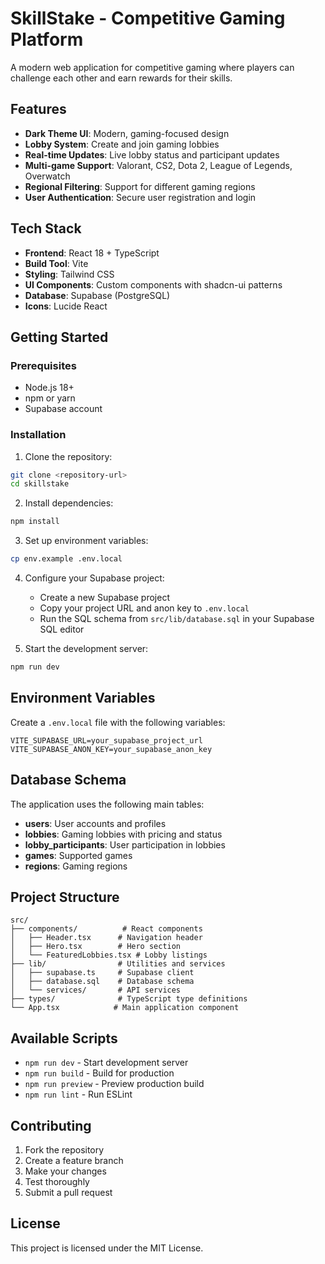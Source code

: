# SkillStake - Competitive Gaming Platform

A modern web application for competitive gaming where players can challenge each other and earn rewards for their skills.

## Features

- **Dark Theme UI**: Modern, gaming-focused design
- **Lobby System**: Create and join gaming lobbies
- **Real-time Updates**: Live lobby status and participant updates
- **Multi-game Support**: Valorant, CS2, Dota 2, League of Legends, Overwatch
- **Regional Filtering**: Support for different gaming regions
- **User Authentication**: Secure user registration and login

## Tech Stack

- **Frontend**: React 18 + TypeScript
- **Build Tool**: Vite
- **Styling**: Tailwind CSS
- **UI Components**: Custom components with shadcn-ui patterns
- **Database**: Supabase (PostgreSQL)
- **Icons**: Lucide React

## Getting Started

### Prerequisites

- Node.js 18+ 
- npm or yarn
- Supabase account

### Installation

1. Clone the repository:
```bash
git clone <repository-url>
cd skillstake
```

2. Install dependencies:
```bash
npm install
```

3. Set up environment variables:
```bash
cp env.example .env.local
```

4. Configure your Supabase project:
   - Create a new Supabase project
   - Copy your project URL and anon key to `.env.local`
   - Run the SQL schema from `src/lib/database.sql` in your Supabase SQL editor

5. Start the development server:
```bash
npm run dev
```

## Environment Variables

Create a `.env.local` file with the following variables:

```env
VITE_SUPABASE_URL=your_supabase_project_url
VITE_SUPABASE_ANON_KEY=your_supabase_anon_key
```

## Database Schema

The application uses the following main tables:

- **users**: User accounts and profiles
- **lobbies**: Gaming lobbies with pricing and status
- **lobby_participants**: User participation in lobbies
- **games**: Supported games
- **regions**: Gaming regions

## Project Structure

```
src/
├── components/          # React components
│   ├── Header.tsx      # Navigation header
│   ├── Hero.tsx        # Hero section
│   └── FeaturedLobbies.tsx # Lobby listings
├── lib/                # Utilities and services
│   ├── supabase.ts     # Supabase client
│   ├── database.sql    # Database schema
│   └── services/       # API services
├── types/              # TypeScript type definitions
└── App.tsx            # Main application component
```

## Available Scripts

- `npm run dev` - Start development server
- `npm run build` - Build for production
- `npm run preview` - Preview production build
- `npm run lint` - Run ESLint

## Contributing

1. Fork the repository
2. Create a feature branch
3. Make your changes
4. Test thoroughly
5. Submit a pull request

## License

This project is licensed under the MIT License.